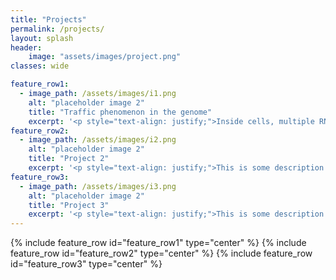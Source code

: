 ```yaml
---
title: "Projects"
permalink: /projects/
layout: splash
header:
    image: "assets/images/project.png"
classes: wide

feature_row1:
  - image_path: /assets/images/i1.png
    alt: "placeholder image 2"
    title: "Traffic phenomenon in the genome"
    excerpt: '<p style="text-align: justify;">Inside cells, multiple RNA polymerases transcribe a gene at the same time, indicating the presence of RNA polymerase “traffic”, like that of vehicles on the road. When a car stops on a single-lane road, the trailing cars pile up, creating a traffic jam. However, it remains poorly understood what happens when an RNA polymerase pauses while there are multiple RNA polymerases traveling on a DNA template. There are three scenarios, which are not mutually exclusive: (1) hard-sphere interactions between RNA polymerases, similar to a pile-up of cars behind (examined in Kim and Jacobs-Wagner, Biophys J 2018), (2) RNA polymerases pushing the paused one upon collision (Epshtein and Nudler, Science 2003), and (3) dissociation of RNA polymerases (pre-mature termination) upon collision. We aim to accurately characterize the traffic pattern of RNA polymerases and understand the underlying mechanism governing the creation and resolution of the traffic phenomenon.</p>'
feature_row2:
  - image_path: /assets/images/i2.png
    alt: "placeholder image 2"
    title: "Project 2"
    excerpt: '<p style="text-align: justify;">This is some description about project 2</p>'
feature_row3:
  - image_path: /assets/images/i3.png
    alt: "placeholder image 2"
    title: "Project 3"
    excerpt: '<p style="text-align: justify;">This is some description about project 3</p>'
---
```


{% include feature_row id="feature_row1" type="center" %}
{% include feature_row id="feature_row2" type="center" %}
{% include feature_row id="feature_row3" type="center" %}